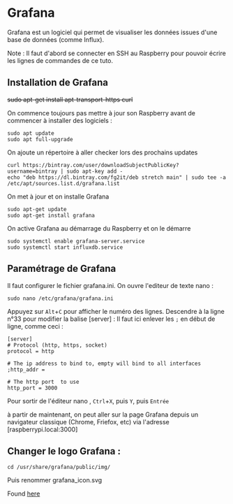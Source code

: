 
# Grafana

Grafana est un logiciel qui permet de visualiser les données issues d'une base de données (comme Influx). 

Note : Il faut d'abord se connecter en SSH au Raspberry pour pouvoir écrire les lignes de commandes de ce tuto.

## Installation de Grafana
 ~~sudo apt-get install apt-transport-https curl~~
 
 On commence toujours pas mettre à jour son Raspberry avant de commencer à installer des logiciels :

    sudo apt update
    sudo apt full-upgrade
  
 On ajoute un répertoire à aller checker lors des prochains updates
 
    curl https://bintray.com/user/downloadSubjectPublicKey?username=bintray | sudo apt-key add -
    echo "deb https://dl.bintray.com/fg2it/deb stretch main" | sudo tee -a /etc/apt/sources.list.d/grafana.list
 
 On met à jour et on installe Grafana 
 
    sudo apt-get update
    sudo apt-get install grafana
 On active Grafana au démarrage du Raspberry et on le démarre
 
    sudo systemctl enable grafana-server.service 
    sudo systemctl start influxdb.service

## Paramétrage de Grafana

Il faut configurer le fichier grafana.ini. On ouvre l'editeur de texte nano :

    sudo nano /etc/grafana/grafana.ini

Appuyez sur ```Alt```+```C``` pour afficher le numéro des lignes. Descendre à la ligne n°33 pour modifier la balise [server] : Il faut ici enlever les ```;``` en début de ligne, comme ceci : 

    [server]
    # Protocol (http, https, socket)
    protocol = http

    # The ip address to bind to, empty will bind to all interfaces
    ;http_addr =

    # The http port  to use
    http_port = 3000
 
Pour sortir de l'éditeur nano , ```Ctrl```+```X```, puis ```Y```, puis ```Entrée```

à partir de maintenant, on peut aller sur la page Grafana depuis un navigateur classique (Chrome, Friefox, etc) via l'adresse [raspberrypi.local:3000]

## Changer le logo Grafana : 

    cd /usr/share/grafana/public/img/

Puis renommer grafana_icon.svg

Found [here](https://community.grafana.com/t/how-can-i-customize-login-page/17441/4)
